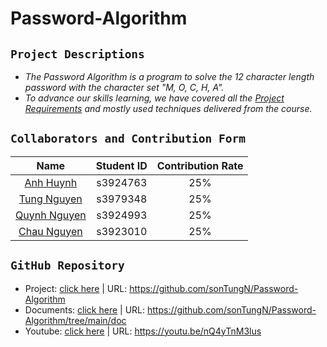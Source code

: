 # Password-Algorithm

## `Project Descriptions`
- _The Password Algorithm is a program to solve the 12 character length password with the character set "M, O, C, H, A"._
- _To advance our skills learning, we have covered all the [Project Requirements](https://rmit.instructure.com/courses/131308/assignments/883729) and mostly used techniques delivered from the course._

## `Collaborators and Contribution Form`
|                    Name                     |    Student ID    | Contribution Rate |
|:-------------------------------------------:|:----------------:|:-----------------:|
|  [Anh Huynh](https://github.com/AnhNhat03)  |     s3924763     |        25%        |
| [Tung Nguyen](https://github.com/sonTungN)  |     s3979348     |        25%        |
| [Quynh Nguyen](https://github.com/ngaodg4f) |     s3924993     |        25%        |
| [Chau Nguyen](https://github.com/Chau1710)  |     s3923010     |        25%        |


## `GitHub Repository`
- Project: [click here](https://github.com/sonTungN/Password-Algorithm) | URL: https://github.com/sonTungN/Password-Algorithm
- Documents: [click here](https://github.com/sonTungN/Password-Algorithm/tree/main/doc) | URL: https://github.com/sonTungN/Password-Algorithm/tree/main/doc
- Youtube: [click here](https://youtu.be/nQ4yTnM3lus) | URL: https://youtu.be/nQ4yTnM3lus